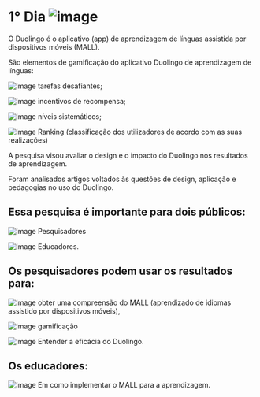 # 1° Dia ![image](https://github.com/DeiseFreire/duolingo_idiomas_gamificacao/assets/51007898/9f146d64-5cf7-4457-ae9e-8cb93b4abbe0)


O Duolingo é o aplicativo (app) de aprendizagem de línguas assistida por dispositivos móveis (MALL).

São elementos de gamificação do aplicativo Duolingo de aprendizagem de línguas:

![image](https://github.com/DeiseFreire/duolingo_idiomas_gamificacao/assets/51007898/85bbaf84-9c5e-403a-af07-48f7c729fc4a)
 tarefas desafiantes; 

![image](https://github.com/DeiseFreire/duolingo_idiomas_gamificacao/assets/51007898/c44d48eb-61a4-48eb-9094-927747b5924b)
 incentivos de recompensa;

![image](https://github.com/DeiseFreire/duolingo_idiomas_gamificacao/assets/51007898/dd97f733-cf4d-48e3-9edf-f84489137f47)
 níveis sistemáticos;

![image](https://github.com/DeiseFreire/duolingo_idiomas_gamificacao/assets/51007898/951946f7-b7b0-4da7-818b-7090078752a6)
 Ranking (classificação dos utilizadores de acordo com as suas realizações) 


A pesquisa visou avaliar o design e o impacto do Duolingo nos resultados de aprendizagem.

Foram analisados artigos voltados às questões de design, aplicação e pedagogias no uso do Duolingo.

## Essa pesquisa é importante para dois públicos: 

![image](https://github.com/DeiseFreire/duolingo_idiomas_gamificacao/assets/51007898/ebc24671-7ce8-4ff5-91fa-1a9203fcc2e8)
  Pesquisadores 

![image](https://github.com/DeiseFreire/duolingo_idiomas_gamificacao/assets/51007898/3337d310-41ce-4c0f-8f8e-feeb7940b7f5)
  Educadores. 

## Os pesquisadores podem usar os resultados para: 

![image](https://github.com/DeiseFreire/duolingo_idiomas_gamificacao/assets/51007898/7efa25e3-6aac-4802-9dfb-3d5086feb6fc)
  obter uma compreensão do MALL (aprendizado de idiomas assistido por dispositivos móveis), 

![image](https://github.com/DeiseFreire/duolingo_idiomas_gamificacao/assets/51007898/7be87374-d85d-47cf-9a17-8ce373d23819)
  gamificação 

![image](https://github.com/DeiseFreire/duolingo_idiomas_gamificacao/assets/51007898/4775240e-f106-475c-b6d1-98a361368641)
  Entender a eficácia do Duolingo. 

## Os educadores:  

![image](https://github.com/DeiseFreire/duolingo_idiomas_gamificacao/assets/51007898/febda716-ccb0-42d2-bce4-5fd6df9db0f8)
  Em como implementar o MALL para a aprendizagem.
